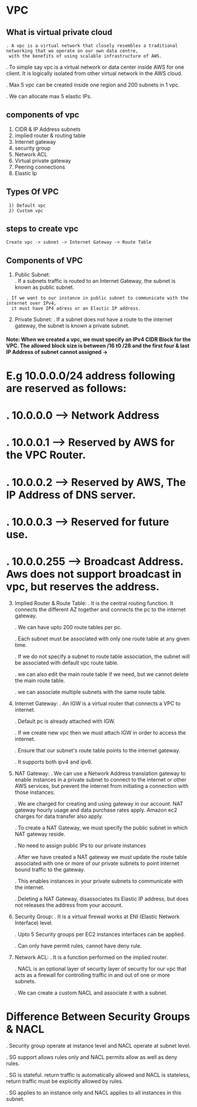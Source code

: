# VPC
   ## What is virtual private cloud
   
    . A vpc is a virtual network that closely resembles a traditional networking that we operate on our own data centre, 
     with the benefits of using scalable infrastructure of AWS.
     
   . To simple say vpc is a virtual network or data center inside AWS for one client. It is logically isolated from other virtual network
     in the AWS cloud.
     
   . Max 5 vpc can be created inside one region and 200 subnets in 1 vpc.
   
   . We can allocate max 5 elastic IPs.
   ## components of vpc
   
   1) CIDR & IP Address subnets
   2) implied router & routing table
   3) Internet gateway
   4) security group
   5) Network ACL
   6) Virtual private gateway
   7) Peering connections
   8) Elastic Ip
      
   ## Types Of VPC
   
     1) Default vpc
     2) Custom vpc
  ## steps to create vpc
  
   ``` Create vpc -> subnet -> Internet Gateway -> Route Table ```
  ## Components of VPC
  
   1) Public Subnet:    
    . If a subnets traffic is routed to an Internet Gateway, the subnet is known as public subnet.
      
    . If we want to our instance in public subnet to communicate with the internet over IPv4,
      it must have IP4 adress or an Elastic IP address.
   
      
   2) Private Subnet:
   . If a subnet does not have a route to the internet gateway, the subnet is known a private subnet.
      
  #### Note: When we created a vpc, we must specify an IPv4 CIDR Block for the VPC. The allowed block size is between /16 t0 /28 and the first four & last IP Address of subnet cannot assigned ->
  #    E.g 10.0.0.0/24 address following are reserved as follows:
  #       . 10.0.0.0 --> Network Address
  #       . 10.0.0.1 --> Reserved by AWS for the VPC Router.
  #       . 10.0.0.2 --> Reserved by AWS, The IP Address of DNS server.
  #       . 10.0.0.3 --> Reserved for future use.
  #       . 10.0.0.255 --> Broadcast Address.  Aws does not support broadcast in vpc, but reserves the address.
  
  3) Implied Router & Route Table:
     . It is the central routing function. It connects the different AZ together and connects the pc to the internet gateway.
      
     . We can have upto 200 route tables per pc.
     
     . Each subnet must be associated with only one route table at any given time.
     
     . If we do not specify a subnet to route table association, the subnet will be associated with default vpc route table.
     
     . we can also edit the main route table if we need, but we cannot delete the main route table.
     
     . we can associate multiple subnets with the same route table.
      
  4) Internet Gateway:
     . An IGW is a virtual router that connects a VPC to internet.
     
     . Default pc is already attached with IGW.
     
     . If we create new vpc then we must attach IGW in order to access the internet.
     
     . Ensure that our subnet's route table points to the internet gateway.
     
     . It supports both ipv4 and ipv6.
     
  5) NAT Gateway:
     . We can use a Network Address translation gateway to enable instances in a private subnet
       to connect to the internet or other AWS services, but prevent the internet from initiating a connection with
      those instances.
     
     . We are charged for creating and using gateway in our account. NAT gateway hourly usage and data purchase rates apply.
       Amazon ec2 charges for data transfer also apply.
     
     . To create a NAT Gateway, we must specify the public subnet in which NAT gateway reside.
     
     . No need to assign public IPs to our private instances
     
     . After we have created a NAT gateway we must update the route table associated with one or more of our private
       subnets to point internet bound traffic to the gateway.
     
     . This enables instances in your private subnets to communicate with the internet.
     
     . Deleting a NAT Gateway, disassociates its Elastic IP address, but does not releases the address from your account.

6) Security Group:
   . It is a virtual firewall works at ENI (Elastic Network Interface) level.
   
   . Upto 5 Security groups per EC2 instances interfaces can be applied.
   
   . Can only have permit rules, cannot have deny rule.

7) Network ACL:
    . It is a function performed on the implied router.
    
    . NACL is an optional layer of security layer of security for our vpc that acts as a firewall for controlling
      traffic in and out of one or more subnets.
    
    . We can create a custom NACL and associate it with a subnet.

# Difference Between Security Groups & NACL
. Security group operate at instance level and NACL operate at subnet level.

. SG support allows rules only and NACL permits allow as well as deny rules.

. SG is stateful. return traffic is automatically allowed and NACL is stateless, return traffic must be explicitly
  allowed by rules.
  
. SG applies to an instance only and NACL applies to all instances in this subnet.












   
   













     
     
